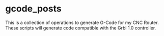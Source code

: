 # gcode_posts

This is a collection of operations to generate G-Code for my CNC Router. 
These scripts will generate code compatible with the Grbl 1.0 controller.
